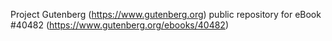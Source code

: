 Project Gutenberg (https://www.gutenberg.org) public repository for eBook #40482 (https://www.gutenberg.org/ebooks/40482)
